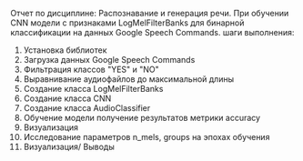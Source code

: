 Отчет по дисциплине: Распознавание и генерация речи.
При обучении CNN модели с признаками LogMelFilterBanks для бинарной классификации
на данных Google Speech Commands.
шаги выполнения:
1. Установка библиотек
2.  Загрузка данных Google Speech Commands
3.  Фильтрация классов "YES" и "NO"
4.  Выравнивание аудиофайлов до максимальной длины
5.  Создание класса LogMelFilterBanks
6.  Создание класса CNN
7.  Создание класса AudioClassifier
8.  Обучение модели получение результатов метрики accuracy
9.  Визуализация
10.  Исследование параметров n_mels, groups на эпохах обучения
11. Визуализация/ Выводы 
